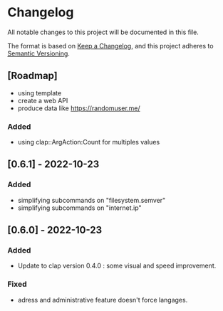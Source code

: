 # Changelog
All notable changes to this project will be documented in this file.

The format is based on [Keep a Changelog](https://keepachangelog.com/en/1.0.0/),
and this project adheres to [Semantic Versioning](https://semver.org/spec/v2.0.0.html).

## [Roadmap]

- using template
- create a web API
- produce data like https://randomuser.me/

### Added

- using clap::ArgAction:Count for multiples values

## [0.6.1] - 2022-10-23

### Added

- simplifying subcommands on "filesystem.semver"
- simplifying subcommands on "internet.ip"

## [0.6.0] - 2022-10-23

### Added

- Update to clap version 0.4.0 : some visual and speed improvement.

### Fixed

- adress and administrative feature doesn't force langages.
